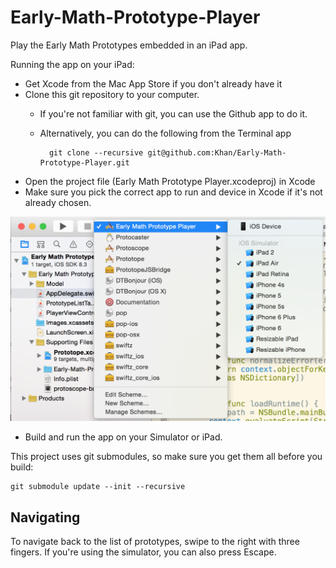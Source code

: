 # Early-Math-Prototype-Player
Play the Early Math Prototypes embedded in an iPad app.

Running the app on your iPad:

- Get Xcode from the Mac App Store if you don't already have it
- Clone this git repository to your computer.
    - If you're not familiar with git, you can use the Github app to do it.
    - Alternatively, you can do the following from the Terminal app
            
            git clone --recursive git@github.com:Khan/Early-Math-Prototype-Player.git
- Open the project file (Early Math Prototype Player.xcodeproj) in Xcode
- Make sure you pick the correct app to run and device in Xcode if it's not already chosen.

<img src="scheme@2x.png"/>

- Build and run the app on your Simulator or iPad.


This project uses git submodules, so make sure you get them all before you build:

    git submodule update --init --recursive

## Navigating

To navigate back to the list of prototypes, swipe to the right with three fingers. If you're using the simulator, you can also press Escape.
